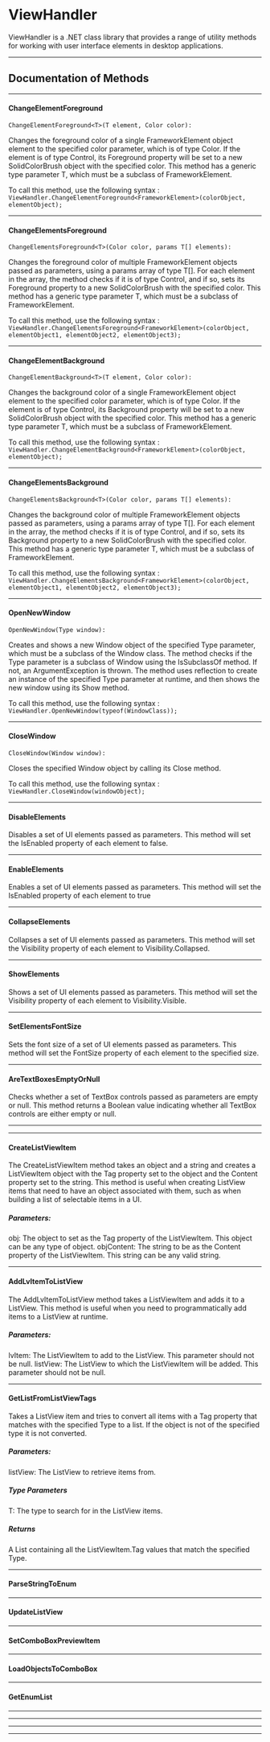# ViewHandler
 ViewHandler is a .NET class library that provides a range of utility methods for working with user interface elements in desktop applications.


-----------------------------------------------------------------------------------------------------------------------------------------------------------------------
## Documentation of Methods
-----------------------------------------------------------------------------------------------------------------------------------------------------------------------

#### ChangeElementForeground
``ChangeElementForeground<T>(T element, Color color):``

Changes the foreground color of a single FrameworkElement object element to the specified color parameter, which is of type Color. If the element is of type Control, its Foreground property will be set to a new SolidColorBrush object with the specified color. This method has a generic type parameter T, which must be a subclass of FrameworkElement.

To call this method, use the following syntax : ``ViewHandler.ChangeElementForeground<FrameworkElement>(colorObject, elementObject);``

-----------------------------------------------------------------------------------------------------------------------------------------------------------------------

#### ChangeElementsForeground
``ChangeElementsForeground<T>(Color color, params T[] elements): ``

Changes the foreground color of multiple FrameworkElement objects passed as parameters, using a params array of type T[]. For each element in the array, the method checks if it is of type Control, and if so, sets its Foreground property to a new SolidColorBrush with the specified color. This method has a generic type parameter T, which must be a subclass of FrameworkElement.

To call this method, use the following syntax : ``ViewHandler.ChangeElementsForeground<FrameworkElement>(colorObject, elementObject1, elementObject2, elementObject3);``

-----------------------------------------------------------------------------------------------------------------------------------------------------------------------

#### ChangeElementBackground
``ChangeElementBackground<T>(T element, Color color): ``

Changes the background color of a single FrameworkElement object element to the specified color parameter, which is of type Color. If the element is of type Control, its Background property will be set to a new SolidColorBrush object with the specified color. This method has a generic type parameter T, which must be a subclass of FrameworkElement.

To call this method, use the following syntax :`` ViewHandler.ChangeElementBackground<FrameworkElement>(colorObject, elementObject);``

-----------------------------------------------------------------------------------------------------------------------------------------------------------------------
#### ChangeElementsBackground
``ChangeElementsBackground<T>(Color color, params T[] elements): ``

Changes the background color of multiple FrameworkElement objects passed as parameters, using a params array of type T[]. For each element in the array, the method checks if it is of type Control, and if so, sets its Background property to a new SolidColorBrush with the specified color. This method has a generic type parameter T, which must be a subclass of FrameworkElement.

To call this method, use the following syntax : ``ViewHandler.ChangeElementsBackground<FrameworkElement>(colorObject, elementObject1, elementObject2, elementObject3);``

-----------------------------------------------------------------------------------------------------------------------------------------------------------------------

#### OpenNewWindow
``OpenNewWindow(Type window):`` 

Creates and shows a new Window object of the specified Type parameter, which must be a subclass of the Window class. The method checks if the Type parameter is a subclass of Window using the IsSubclassOf method. If not, an ArgumentException is thrown. The method uses reflection to create an instance of the specified Type parameter at runtime, and then shows the new window using its Show method.

To call this method, use the following syntax : ``ViewHandler.OpenNewWindow(typeof(WindowClass));``

-----------------------------------------------------------------------------------------------------------------------------------------------------------------------

#### CloseWindow
``CloseWindow(Window window): ``

Closes the specified Window object by calling its Close method.

To call this method, use the following syntax : ``ViewHandler.CloseWindow(windowObject);``

-----------------------------------------------------------------------------------------------------------------------------------------------------------------------

#### DisableElements

Disables a set of UI elements passed as parameters. This method will set the IsEnabled property of each element to false.

-----------------------------------------------------------------------------------------------------------------------------------------------------------------------

#### EnableElements

Enables a set of UI elements passed as parameters. This method will set the IsEnabled property of each element to true

-----------------------------------------------------------------------------------------------------------------------------------------------------------------------

#### CollapseElements

Collapses a set of UI elements passed as parameters. This method will set the Visibility property of each element to Visibility.Collapsed.

-----------------------------------------------------------------------------------------------------------------------------------------------------------------------

#### ShowElements

Shows a set of UI elements passed as parameters. This method will set the Visibility property of each element to Visibility.Visible.

-----------------------------------------------------------------------------------------------------------------------------------------------------------------------

#### SetElementsFontSize

Sets the font size of a set of UI elements passed as parameters. This method will set the FontSize property of each element to the specified size.

-----------------------------------------------------------------------------------------------------------------------------------------------------------------------

#### AreTextBoxesEmptyOrNull

Checks whether a set of TextBox controls passed as parameters are empty or null. This method returns a Boolean value indicating whether all TextBox controls are either empty or null.

-----------------------------------------------------------------------------------------------------------------------------------------------------------------------


-----------------------------------------------------------------------------------------------------------------------------------------------------------------------

#### CreateListViewItem

The CreateListViewItem method takes an object and a string and creates a ListViewItem object with the Tag property set to the object and the Content property set to the string. This method is useful when creating ListView items that need to have an object associated with them, such as when building a list of selectable items in a UI.

##### Parameters:
obj: The object to set as the Tag property of the ListViewItem. This object can be any type of object.
objContent: The string to be as the Content property of the ListViewItem. This string can be any valid string.


-----------------------------------------------------------------------------------------------------------------------------------------------------------------------

#### AddLvItemToListView

The AddLvItemToListView method takes a ListViewItem and adds it to a ListView. This method is useful when you need to programmatically add items to a ListView at runtime.

##### Parameters:
lvItem: The ListViewItem to add to the ListView. This parameter should not be null.
listView: The ListView to which the ListViewItem will be added. This parameter should not be null.

-----------------------------------------------------------------------------------------------------------------------------------------------------------------------

#### GetListFromListViewTags

Takes a ListView item and tries to convert all items with a Tag property that matches with the specified Type to a list. If the object is not of the specified type it is not converted.

##### Parameters:
listView: The ListView to retrieve items from.
##### Type Parameters
T: The type to search for in the ListView items.
##### Returns
A List<T> containing all the ListViewItem.Tag values that match the specified Type.

-----------------------------------------------------------------------------------------------------------------------------------------------------------------------

#### ParseStringToEnum

-----------------------------------------------------------------------------------------------------------------------------------------------------------------------

#### UpdateListView

-----------------------------------------------------------------------------------------------------------------------------------------------------------------------

#### SetComboBoxPreviewItem

-----------------------------------------------------------------------------------------------------------------------------------------------------------------------

#### LoadObjectsToComboBox

-----------------------------------------------------------------------------------------------------------------------------------------------------------------------

#### GetEnumList

-----------------------------------------------------------------------------------------------------------------------------------------------------------------------


-----------------------------------------------------------------------------------------------------------------------------------------------------------------------


-----------------------------------------------------------------------------------------------------------------------------------------------------------------------


-----------------------------------------------------------------------------------------------------------------------------------------------------------------------
